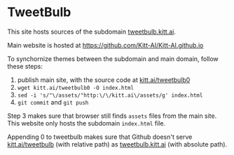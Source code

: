 TweetBulb
=========

This site hosts sources of the subdomain [tweetbulb.kitt.ai](http://tweetbulb.kitt.ai).

Main website is hosted at https://github.com/Kitt-AI/Kitt-AI.github.io

To synchornize themes between the subdomain and main domain, follow these steps:

1. publish main site, with the source code at [kitt.ai/tweetbulb0](http://kitt.ai/tweetbulb0)
2. ``wget kitt.ai/tweetbulb0 -O index.html``
3. ``sed -i 's/"\/assets/"http:\/\/kitt.ai\/assets/g' index.html``
4. ``git commit`` and ``git push``

Step 3 makes sure that browser still finds ``assets`` files from the main site. This website only hosts the subdomain ``index.html`` file.

Appending 0 to tweetbulb makes sure that Github doesn't serve [kitt.ai/tweetbulb]([kitt.ai/tweetbulb) (with relative path) as [tweetbulb.kitt.ai]([tweetbulb.kitt.ai) (with absolute path).